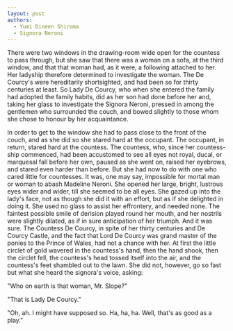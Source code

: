 ```yaml
---
layout: post
authors:
  - Yumi Dineen Shiroma
  - Signora Neroni
---
```

There were two windows in the drawing-room wide open for the countess to pass through, but she saw that there was a woman on a sofa, at the third window, and that that woman had, as it were, a following attached to her. Her ladyship therefore determined to investigate the woman. The De Courcy's were hereditarily shortsighted, and had been so for thirty centuries at least. So Lady De Courcy, who when she entered the family had adopted the family habits, did as her son had done before her and, taking her glass to investigate the Signora Neroni, pressed in among the gentlemen who surrounded the couch, and bowed slightly to those whom she chose to honour by her acquaintance.

In order to get to the window she had to pass close to the front of the couch, and as she did so she stared hard at the occupant. The occupant, in return, stared hard at the countess. The countess, who, since her countess-ship commenced, had been accustomed to see all eyes not royal, ducal, or marquesal fall before her own, paused as she went on, raised her eyebrows, and stared even harder than before. But she had now to do with one who cared little for countesses. It was, one may say, impossible for mortal man or woman to abash Madeline Neroni. She opened her large, bright, lustrous eyes wider and wider, till she seemed to be all eyes. She gazed up into the lady's face, not as though she did it with an effort, but as if she delighted in doing it. She used no glass to assist her effrontery, and needed none. The faintest possible smile of derision played round her mouth, and her nostrils were slightly dilated, as if in sure anticipation of her triumph. And it was sure. The Countess De Courcy, in spite of her thirty centuries and De Courcy Castle, and the fact that Lord De Courcy was grand master of the ponies to the Prince of Wales, had not a chance with her. At first the little circlet of gold wavered in the countess's hand, then the hand shook, then the circlet fell, the countess's head tossed itself into the air, and the countess's feet shambled out to the lawn. She did not, however, go so fast but what she heard the signora's voice, asking:

"Who on earth is that woman, Mr. Slope?"

"That is Lady De Courcy."

"Oh, ah. I might have supposed so. Ha, ha, ha. Well, that's as good as a play."